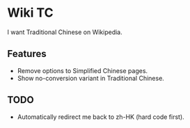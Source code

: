# Wiki TC

I want Traditional Chinese on Wikipedia.

## Features

* Remove options to Simplified Chinese pages.
* Show no-conversion variant in Traditional Chinese.

## TODO

* Automatically redirect me back to zh-HK (hard code first).
